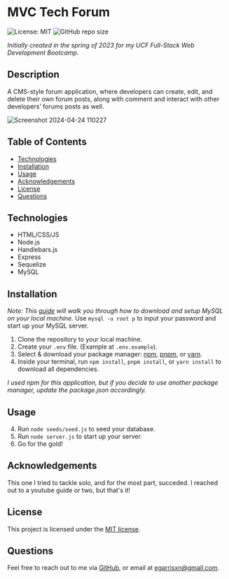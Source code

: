# MVC Tech Forum

![License: MIT](https://img.shields.io/badge/License-MIT-yellow.svg)  ![GitHub repo size](https://img.shields.io/github/repo-size/egarrisxn/mvc-tech-forum)

_Initially created in the spring of 2023 for my UCF Full-Stack Web Development Bootcamp._

## Description

A CMS-style forum application, where developers can create, edit, and delete their own forum posts, along with comment and interact with other developers’ forums posts as well.

![Screenshot 2024-04-24 110227](https://github.com/EGARRISXN/mvc-tech-forum/assets/126130230/c2c373b7-7564-41c4-85a1-0a47e8cb5c20)

## Table of Contents

- [Technologies](#technologies)
- [Installation](#installation)
- [Usage](#usage)
- [Acknowledgements](#acknowledgements)
- [License](#license)
- [Questions](#questions)

## Technologies

- HTML/CSS/JS
- Node.js
- Handlebars.js
- Express
- Sequelize
- MySQL

## Installation

_Note: This [guide](https://coding-boot-camp.github.io/full-stack/mysql/mysql-installation-guide) will walk you through how to download and setup MySQL on your local machine._ Use `mysql -u root p` to input your password and start up your MySQL server.

1. Clone the repository to your local machine.
2. Create your `.env` file. (Example at `.env.example`).
3. Select & download your package manager: [npm](https://www.npmjs.com/), [pnpm](https://pnpm.io/), or [yarn](https://yarnpkg.com/).
4. Inside your terminal, run `npm install`, `pnpm install`, or `yarn install` to download all dependencies.

_I used npm for this application, but if you decide to use another package manager, update the package.json accordingly._

## Usage

4. Run `node seeds/seed.js` to seed your database.
5. Run `node server.js` to start up your server.
6. Go for the gold!

## Acknowledgements

This one I tried to tackle solo, and for the most part, succeded. I reached out to a youtube guide or two, but that's it!

## License

This project is licensed under the [MIT license](https://opensource.org/licenses/MIT).

## Questions

Feel free to reach out to me via [GitHub](https://github.com/EGARRISXN), or email at egarrisxn@gmail.com.
